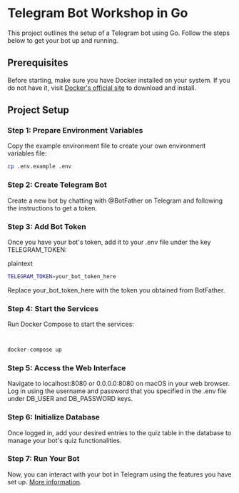 # Telegram Bot Workshop in Go

This project outlines the setup of a Telegram bot using Go. Follow the steps below to get your bot up and running.

## Prerequisites

Before starting, make sure you have Docker installed on your system. If you do not have it, visit [Docker's official site](https://www.docker.com/products/docker-desktop) to download and install.

## Project Setup

### Step 1: Prepare Environment Variables

Copy the example environment file to create your own environment variables file:

```bash
cp .env.example .env
```

### Step 2: Create Telegram Bot
Create a new bot by chatting with @BotFather on Telegram and following the instructions to get a token.

### Step 3: Add Bot Token
Once you have your bot's token, add it to your .env file under the key TELEGRAM_TOKEN:

plaintext

```bash
TELEGRAM_TOKEN=your_bot_token_here
```
Replace your_bot_token_here with the token you obtained from BotFather.

### Step 4: Start the Services
Run Docker Compose to start the services:

```bash


docker-compose up
```
### Step 5: Access the Web Interface
Navigate to localhost:8080 or 0.0.0.0:8080 on macOS in your web browser. Log in using the username and password that you specified in the .env file under DB_USER and DB_PASSWORD keys.

### Step 6: Initialize Database
Once logged in, add your desired entries to the quiz table in the database to manage your bot's quiz functionalities.

### Step 7: Run Your Bot
Now, you can interact with your bot in Telegram using the features you have set up.
[More information](https://round-bellflower-229.notion.site/Workshop-27-10-2024-12cb20b4840580b19f0cd79cb2d83787).
